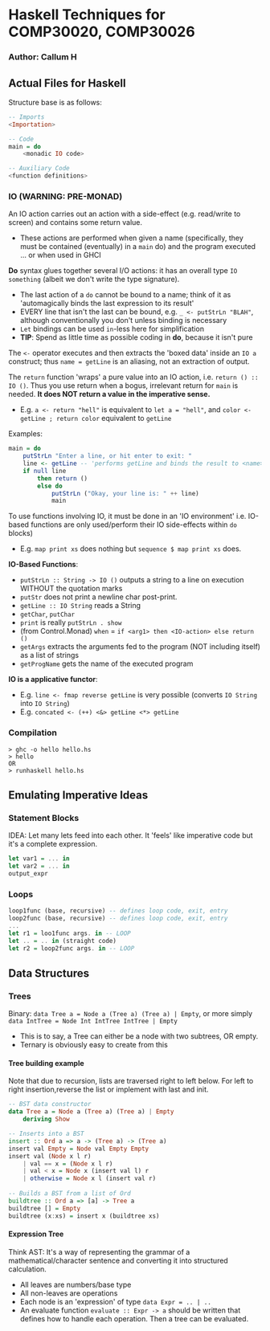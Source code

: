# Haskell Techniques for COMP30020, COMP30026

### Author: Callum H

## Actual Files for Haskell

Structure base is as follows:
```Haskell
-- Imports
<Importation>

-- Code
main = do
    <monadic IO code>

-- Auxiliary Code
<function definitions>
```

### IO (WARNING: PRE-MONAD)

An IO action carries out an action with a side-effect (e.g. read/write to screen) and contains some return value.
- These actions are performed when given a name (specifically, they must be contained (eventually) in a `main` do) and the program executed ... or when used in GHCI

**Do** syntax glues together several I/O actions: it has an overall type `IO something` (albeit we don't write the type signature). 
- The last action of a `do` cannot be bound to a name; think of it as 'automagically binds the last expression to its result'
- EVERY line that isn't the last can be bound, e.g. `_ <- putStrLn "BLAH"`, although conventionally you don't unless binding is necessary
- `Let` bindings can be used `in`-less here for simplification
- **TIP**: Spend as little time as possible coding in **do**, because it isn't  pure

The `<-` operator executes and then extracts the 'boxed data' inside an `IO a` construct; thus `name = getLine` is an aliasing, not an extraction of output.

The `return` function 'wraps' a pure value into an IO action, i.e. `return () :: IO ()`. Thus you use return when a bogus, irrelevant return for `main` is needed. **It does NOT return a value in the imperative sense.**
- E.g. `a <- return "hell"` is equivalent to `let a = "hell"`, and `color <- getLine ; return color` equivalent to `getLine`

Examples:

```Haskell
main = do
    putStrLn "Enter a line, or hit enter to exit: "
    line <- getLine -- 'performs getLine and binds the result to <name>'; name :: String
    if null line
        then return ()
        else do
            putStrLn ("Okay, your line is: " ++ line)
            main
```

To use functions involving IO, it must be done in an 'IO environment' i.e. IO-based functions are only used/perform their IO side-effects within `do` blocks)
- E.g. `map print xs` does nothing but `sequence $ map print xs` does. 

**IO-Based Functions**:
- `putStrLn :: String -> IO ()` outputs a string to a line on execution WITHOUT the quotation marks
- `putStr` does not print a newline char post-print.
- `getLine :: IO String` reads a String
- `getChar`, `putChar`
- `print` is really `putStrLn . show`
- (from Control.Monad) `when` = `if <arg1> then <IO-action> else return ()`
- `getArgs` extracts the arguments fed to the program (NOT including itself) as a list of strings
- `getProgName` gets the name of the executed program

**IO is a applicative functor**:
- E.g. `line <- fmap reverse getLine` is very possible (converts `IO String` into `IO String`)
- E.g. `concated <- (++) <&> getLine <*> getLine`

### Compilation

```Terminal
> ghc -o hello hello.hs
> hello
OR
> runhaskell hello.hs
```

## Emulating Imperative Ideas

### Statement Blocks

IDEA: Let many lets feed into each other. It 'feels' like imperative code but it's a complete expression.

```Haskell
let var1 = ... in
let var2 = ... in
output_expr
```

### Loops

```Haskell
loop1func (base, recursive) -- defines loop code, exit, entry
loop2func (base, recursive) -- defines loop code, exit, entry
...
let r1 = loo1func args. in -- LOOP
let .. = .. in (straight code)
let r2 = loop2func args. in -- LOOP
```

## Data Structures

### Trees

Binary: `data Tree a = Node a (Tree a) (Tree a) | Empty`, or more simply `data IntTree = Node Int IntTree IntTree | Empty`
- This is to say, a Tree can either be a node with two subtrees, OR empty.
- Ternary is obviously easy to create from this

#### Tree building example

Note that due to recursion, lists are traversed right to left below. For left to right insertion,reverse the list or implement with last and init.

```Haskell
-- BST data constructor
data Tree a = Node a (Tree a) (Tree a) | Empty
    deriving Show

-- Inserts into a BST
insert :: Ord a => a -> (Tree a) -> (Tree a)
insert val Empty = Node val Empty Empty
insert val (Node x l r) 
    | val == x = (Node x l r)
    | val < x = Node x (insert val l) r
    | otherwise = Node x l (insert val r)
    
-- Builds a BST from a list of Ord
buildtree :: Ord a => [a] -> Tree a
buildtree [] = Empty
buildtree (x:xs) = insert x (buildtree xs)
```

#### Expression Tree

Think AST: It's a way of representing the grammar of a mathematical/character sentence and converting it into structured calculation.
- All leaves are numbers/base type
- All non-leaves are operations
- Each node is an 'expression' of type `data Expr = .. | ..`
- An evaluate function `evaluate :: Expr -> a` should be written that defines how to handle each operation. Then a tree can be evaluated.